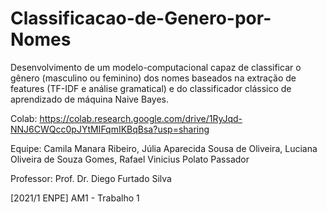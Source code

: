 # Classificacao-de-Genero-por-Nomes
Desenvolvimento de um modelo-computacional capaz de classificar o gênero (masculino ou feminino) dos nomes baseados na extração de features (TF-IDF e análise gramatical) e do classificador clássico de aprendizado de máquina Naive Bayes.

Colab: https://colab.research.google.com/drive/1RyJqd-NNJ6CWQcc0pJYtMIFqmIKBqBsa?usp=sharing

Equipe:
Camila Manara Ribeiro,
Júlia Aparecida Sousa de Oliveira,
Luciana Oliveira de Souza Gomes,
Rafael Vinicius Polato Passador

Professor:
Prof. Dr. Diego Furtado Silva

[2021/1 ENPE] AM1 - Trabalho 1
